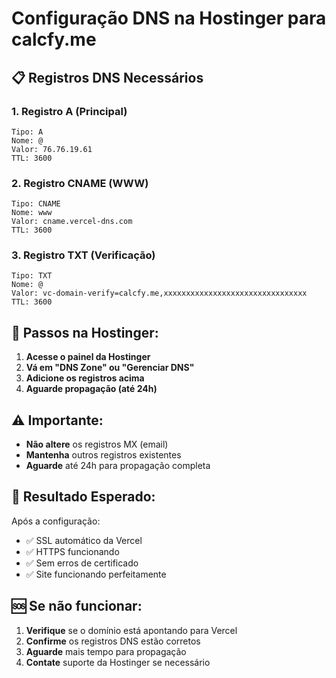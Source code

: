 # Configuração DNS na Hostinger para calcfy.me

## 📋 Registros DNS Necessários

### 1. Registro A (Principal)
```
Tipo: A
Nome: @
Valor: 76.76.19.61
TTL: 3600
```

### 2. Registro CNAME (WWW)
```
Tipo: CNAME
Nome: www
Valor: cname.vercel-dns.com
TTL: 3600
```

### 3. Registro TXT (Verificação)
```
Tipo: TXT
Nome: @
Valor: vc-domain-verify=calcfy.me,xxxxxxxxxxxxxxxxxxxxxxxxxxxxxxxx
TTL: 3600
```

## 🔧 Passos na Hostinger:

1. **Acesse o painel da Hostinger**
2. **Vá em "DNS Zone" ou "Gerenciar DNS"**
3. **Adicione os registros acima**
4. **Aguarde propagação (até 24h)**

## ⚠️ Importante:

- **Não altere** os registros MX (email)
- **Mantenha** outros registros existentes
- **Aguarde** até 24h para propagação completa

## 🎯 Resultado Esperado:

Após a configuração:
- ✅ SSL automático da Vercel
- ✅ HTTPS funcionando
- ✅ Sem erros de certificado
- ✅ Site funcionando perfeitamente

## 🆘 Se não funcionar:

1. **Verifique** se o domínio está apontando para Vercel
2. **Confirme** os registros DNS estão corretos
3. **Aguarde** mais tempo para propagação
4. **Contate** suporte da Hostinger se necessário
